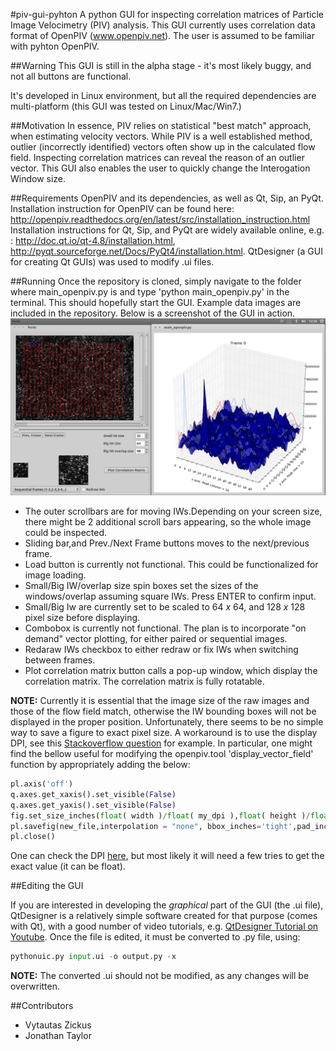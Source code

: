#piv-gui-pyhton
A python GUI for inspecting correlation matrices of Particle Image Velocimetry (PIV) analysis. This GUI currently uses correlation data format of OpenPIV (www.openpiv.net). The user is assumed to be familiar with pyhton OpenPIV.

##Warning
This GUI is still in the alpha stage - it's most likely buggy, and not all buttons are functional.

It's developed in Linux environment, but all the required dependencies are multi-platform (this GUI was tested on Linux/Mac/Win7.)

##Motivation
In essence, PIV relies on statistical "best match" approach, when estimating velocity vectors. While PIV is a well established method, outlier (incorrectly identified) vectors often show up in the calculated flow field. Inspecting correlation matrices can reveal the reason of an outlier vector. This GUI also enables the user to quickly change the Interogation Window size.

##Requirements
OpenPIV and its dependencies, as well as Qt, Sip, an PyQt.
Installation instruction for OpenPIV can be found here: http://openpiv.readthedocs.org/en/latest/src/installation_instruction.html
Installation instructions for Qt, Sip, and PyQt are widely available online, e.g. : http://doc.qt.io/qt-4.8/installation.html, http://pyqt.sourceforge.net/Docs/PyQt4/installation.html. QtDesigner (a GUI for creating Qt GUIs) was used to modify .ui files.


##Running
Once the repository is cloned, simply navigate to the folder where main_openpiv.py is and type 'python main_openpiv.py' in the terminal. This should hopefully start the GUI. Example data images are included in the repository. Below is a screenshot of the GUI in action. 
![](./piv_gui.png)
- The outer scrollbars are for moving IWs.Depending on your screen size, there might be 2 additional scroll bars appearing, so the whole image could be inspected. 
- Sliding bar,and Prev./Next Frame buttons moves to the next/previous frame.
- Load button is currently not functional. This could be functionalized for image loading.
- Small/Big IW/overlap size spin boxes set the sizes of the windows/overlap assuming square IWs. Press ENTER to confirm input.
- Small/Big Iw are currently set to be scaled to 64 *x* 64, and 128 *x* 128 pixel size before displaying.
- Combobox is currently not functional. The plan is to incorporate "on demand" vector plotting, for either paired or sequential images.
- Redaraw IWs checkbox to either redraw or fix IWs when switching between frames.
- Plot correlation matrix button calls a pop-up window, which display the correlation matrix. The correlation matrix is fully rotatable.
 
**NOTE:** Currently it is essential that the image size of the raw images and those of the flow field match, otherwise the IW bounding boxes will not be displayed in the proper position. Unfortunately, there seems to be no simple way to save a figure to exact pixel size. A workaround is to use the display DPI, see this [Stackoverflow question](http://stackoverflow.com/questions/13714454/specifying-and-saving-a-figure-with-exact-size-in-pixels) for example. 
In particular, one might find the bellow useful for modifying the openpiv.tool 'display_vector_field' function by appropriately adding the below:

```python
pl.axis('off')
q.axes.get_xaxis().set_visible(False)
q.axes.get_yaxis().set_visible(False)
fig.set_size_inches(float( width )/float( my_dpi ),float( height )/float( my_dpi ))
pl.savefig(new_file,interpolation = "none", bbox_inches='tight',pad_inches = 0)
pl.close()
```
One can check the DPI [here](http://www.infobyip.com/detectmonitordpi.php), but most likely it will need a few tries to get the exact value (it can be float).

##Editing the GUI

If you are interested in developing the *graphical* part of the GUI (the .ui file), QtDesigner is a relatively simple software created for that purpose (comes with Qt), with a good number of video tutorials, e.g. [QtDesigner Tutorial on Youtube](https://www.youtube.com/watch?v=GLqrzLIIW2E). Once the file is edited, it must be converted to .py file, using:

```python
pythonuic.py input.ui -o output.py -x
```
**NOTE:** The converted .ui should not be modified, as any changes will be overwritten.

##Contributors

* Vytautas Zickus
* Jonathan Taylor





